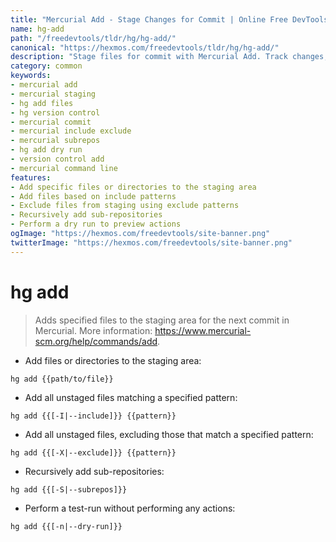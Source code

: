 ```yaml
---
title: "Mercurial Add - Stage Changes for Commit | Online Free DevTools by Hexmos"
name: hg-add
path: "/freedevtools/tldr/hg/hg-add/"
canonical: "https://hexmos.com/freedevtools/tldr/hg/hg-add/"
description: "Stage files for commit with Mercurial Add. Track changes, include/exclude patterns and manage sub-repositories using the command line. Free online tool, no registration required."
category: common
keywords:
- mercurial add
- mercurial staging
- hg add files
- hg version control
- mercurial commit
- mercurial include exclude
- mercurial subrepos
- hg add dry run
- version control add
- mercurial command line
features:
- Add specific files or directories to the staging area
- Add files based on include patterns
- Exclude files from staging using exclude patterns
- Recursively add sub-repositories
- Perform a dry run to preview actions
ogImage: "https://hexmos.com/freedevtools/site-banner.png"
twitterImage: "https://hexmos.com/freedevtools/site-banner.png"
---
```


# hg add

> Adds specified files to the staging area for the next commit in Mercurial.
> More information: <https://www.mercurial-scm.org/help/commands/add>.

- Add files or directories to the staging area:

`hg add {{path/to/file}}`

- Add all unstaged files matching a specified pattern:

`hg add {{[-I|--include]}} {{pattern}}`

- Add all unstaged files, excluding those that match a specified pattern:

`hg add {{[-X|--exclude]}} {{pattern}}`

- Recursively add sub-repositories:

`hg add {{[-S|--subrepos]}}`

- Perform a test-run without performing any actions:

`hg add {{[-n|--dry-run]}}`
